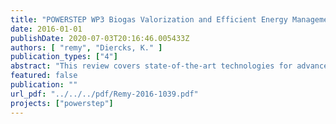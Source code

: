 ```yaml
---
title: "POWERSTEP WP3 Biogas Valorization and Efficient Energy Management: Deliverable D3.1: Best practices for improved sludge digestion"
date: 2016-01-01
publishDate: 2020-07-03T20:16:46.005433Z
authors: [ "remy", "Diercks, K." ]
publication_types: ["4"]
abstract: "This review covers state-of-the-art technologies for advanced anaerobic digestion of municipal sewage sludge. It is based on an extensive review of literature and available data, focussing on processes which have been realized in full-scale plants. The review includes information on single-stage mesophilic digestion, thermophilic digestion, temperature-phased digestion, high-load digestion and other process modifications, as well as mechanical, thermal, chemical, and biological disintegration methods. All processes are described with a set of key performance indicators such as degradation rate of volatile solids, biogas yield, return load, effects on dewatering, and capital costs."
featured: false
publication: ""
url_pdf: "../../../pdf/Remy-2016-1039.pdf"
projects: ["powerstep"]
---
```


